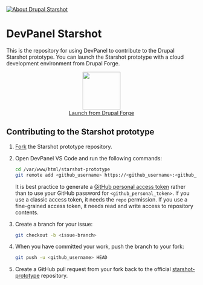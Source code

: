 [![About Drupal Starshot](https://github.com/user-attachments/assets/9a2bffa5-9e75-4063-8f97-1b6773ae661e)](https://www.drupal.org/about/starshot)

# DevPanel Starshot
This is the repository for using DevPanel to contribute to the Drupal Starshot prototype. You can launch the Starshot prototype with a cloud development environment from Drupal Forge.

<div align="center">
   <a href="https://www.drupalforge.org/form/subscription?template=14">
      <figure>
         <img src="https://github.com/user-attachments/assets/69745ec7-d9a6-498f-9f47-8b60795195bb" height="100px" />
         <br />
         <figcaption>Launch from Drupal Forge</figcaption>
      </figure>
   </a>
</div>


## Contributing to the Starshot prototype
1. [Fork](https://github.com/phenaproxima/starshot-prototype/fork) the Starshot prototype repository.

2. Open DevPanel VS Code and run the following commands:
   ```bash
   cd /var/www/html/starshot-prototype
   git remote add <github_username> https://<github_username>:<github_personal_token>@github.com/<github_username>/<github_repo>
   ```
   It is best practice to generate a [GitHub personal access token](https://github.com/settings/tokens) rather than to use your GitHub password for `<github_personal_token>`. If you use a classic access token, it needs the `repo` permission. If you use a fine-grained access token, it needs read and write access to repository contents.
3. Create a branch for your issue:
   ```bash
   git checkout -b <issue-branch>
   ```
5. When you have committed your work, push the branch to your fork:
   ```bash
   git push -u <github_username> HEAD
   ```
5. Create a GitHub pull request from your fork back to the official [starshot-prototype](https://github.com/phenaproxima/starshot-prototype) repository.
